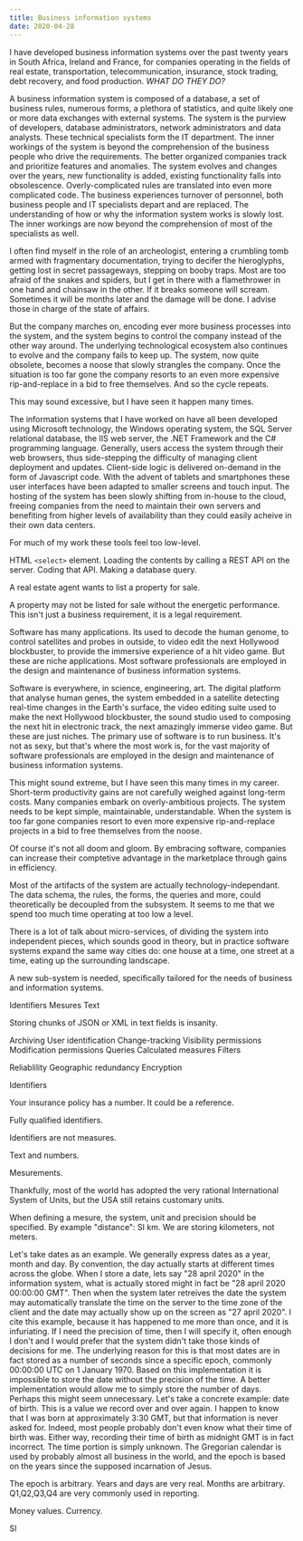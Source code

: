 ```yaml
---
title: Business information systems
date: 2020-04-28
---
```


I have developed business information systems over the past twenty years in South Africa, Ireland and France, for companies operating in the fields of real estate, transportation, telecommunication, insurance, stock trading, debt recovery, and food production.  *WHAT DO THEY DO?*

A business information system is composed of a database, a set of business rules, numerous forms, a plethora of statistics, and quite likely one or more data exchanges with external systems.  The system is the purview of developers, database administrators, network administrators and data analysts.  These technical specialists form the IT department.  The inner workings of the system is beyond the comprehension of the business people who drive the requirements.  The better organized companies track and prioritize features and anomalies.  The system evolves and changes over the years, new functionality is added, existing functionality falls into obsolescence.  Overly-complicated rules are translated into even more complicated code.  The business experiences turnover of personnel, both business people and IT specialists depart and are replaced.  The understanding of how or why the information system works is slowly lost.  The inner workings are now beyond the comprehension of most of the specialists as well.  

I often find myself in the role of an archeologist, entering a crumbling tomb armed with fragmentary documentation, trying to decifer the hieroglyphs, getting lost in secret passageways, stepping on booby traps.  Most are too afraid of the snakes and spiders, but I get in there with a flamethrower in one hand and chainsaw in the other.  If it breaks someone will scream.  Sometimes it will be months later and the damage will be done.  I advise those in charge of the state of affairs.

But the company marches on, encoding ever more business processes into the system, and the system begins to control the company instead of the other way around.  The underlying technological ecosystem also continues to evolve and the company fails to keep up.  The system, now quite obsolete, becomes a noose that slowly strangles the company.  Once the situation is too far gone the company resorts to an even more expensive rip-and-replace in a bid to free themselves.  And so the cycle repeats.

This may sound excessive, but I have seen it happen many times.  


The information systems that I have worked on have all been developed using Microsoft technology, the Windows operating system, the SQL Server relational database, the IIS web server, the .NET Framework and the C# programming language.  Generally, users access the system through their web browsers, thus side-stepping the difficulty of managing client deployment and updates.  Client-side logic is delivered on-demand in the form of Javascript code.  With the advent of tablets and smartphones these user interfaces have been adapted to smaller screens and touch input.  The hosting of the system has been slowly shifting from in-house to the cloud, freeing companies from the need to maintain their own servers and benefiting from higher levels of availability than they could easily acheive in their own data centers.


For much of my work these tools feel too low-level.

HTML `<select>` element.  Loading the contents by calling a REST API on the server.  Coding that API.  Making a database query.


A real estate agent wants to list a property for sale.  

A property may not be listed for sale without the energetic performance.  This isn't just a business requirement, it is a legal requirement.




Software has many applications.  Its used to decode the human genome, to control satellites and probes in outside, to video edit the next Hollywood blockbuster, to provide the immersive experience of a hit video game.  But these are niche applications.  Most software professionals are employed in the design and maintenance of business information systems.







Software is everywhere, in science, engineering, art.  The digital platform that analyse human genes, the system embedded in a satellite detecting real-time changes in the Earth's surface, the video editing suite used to make the next Hollywood blockbuster, the sound studio used to composing the next hit in electronic track, the next amazingly immerse video game.  But these are just niches.  The primary use of software is to run business.  It's not as sexy, but that's where the most work is, for the vast majority of software professionals are employed in the design and maintenance of business information systems.



This might sound extreme, but I have seen this many times in my career.  Short-term productivity gains are not carefully weighed against long-term costs.  Many companies embark on overly-ambitious projects.  The system needs to be kept simple, maintainable, understandable.  When the system is too far gone companies resort to even more expensive rip-and-replace projects in a bid to free themselves from the noose.

Of course it's not all doom and gloom.  By embracing software, companies can increase their comptetive advantage in the marketplace through gains in efficiency.







Most of the artifacts of the system are actually technology-independant.  The data schema, the rules, the forms, the queries and more, could theoretically be decoupled from the subsystem.  It seems to me that we spend too much time operating at too low a level.  



There is a lot of talk about micro-services, of dividing the system into independent pieces, which sounds good in theory, but in practice software systems expand the same way cities do: one house at a time, one street at a time, eating up the surrounding landscape.


A new sub-system is needed, specifically tailored for the needs of business and information systems.


Identifiers
Mesures
Text

Storing chunks of JSON or XML in text fields is insanity.

Archiving
User identification
Change-tracking
Visibility permissions
Modification permissions
Queries
Calculated measures
Filters


Reliablility
Geographic redundancy
Encryption






Identifiers

Your insurance policy has a number.  It could be a reference.

Fully qualified identifiers.

Identifiers are not measures.


Text and numbers.

Mesurements.

Thankfully, most of the world has adopted the very rational International System of Units, but the USA still retains customary units.

When defining a mesure, the system, unit and precision should be specified.  By example "distance": SI km.  We are storing kilometers, not meters.


Let's take dates as an example.  We generally express dates as a year, month and day.  By convention, the day actually starts at different times across the globe.  When I store a date, lets say "28 april 2020" in the information system, what is actually stored might in fact be "28 april 2020 00:00:00 GMT".  Then when the system later retreives the date the system may automatically translate the time on the server to the time zone of the client and the date may actually show up on the screen as "27 april 2020".  I cite this example, because it has happened to me more than once, and it is infuriating.  If I need the precision of time, then I will specify it, often enough I don't and I would prefer that the system didn't take those kinds of decisions for me.  The underlying reason for this is that most dates are in fact stored as a number of seconds since a specific epoch, commonly 00:00:00 UTC on 1 January 1970.  Based on this implementation it is impossible to store the date without the precision of the time.  A better implementation would allow me to simply store the number of days.  Perhaps this might seem unnecessary.  Let's take a concrete example: date of birth.  This is a value we record over and over again.  I happen to know that I was born at approximately 3:30 GMT, but that information is never asked for.  Indeed, most people probably don't even know what their time of birth was.  Either way, recording their time of birth as midnight GMT is in fact incorrect.  The time portion is simply unknown.  The Gregorian calendar is used by probably almost all business in the world, and the epoch is based on the years since the supposed incarnation of Jesus.  

The epoch is arbitrary.
Years and days are very real.
Months are arbitrary.
Q1,Q2,Q3,Q4 are very commonly used in reporting.



Money values.  Currency.  

SI

